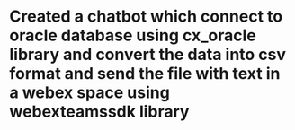 # Created a chatbot which connect to oracle database using cx_oracle library and convert the data into csv format and send the file with text in a webex space using webexteamssdk library
